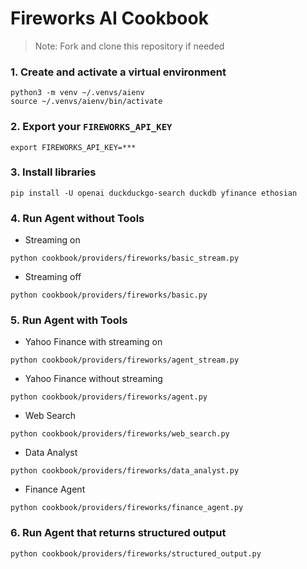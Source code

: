 # Fireworks AI Cookbook

> Note: Fork and clone this repository if needed

### 1. Create and activate a virtual environment

```shell
python3 -m venv ~/.venvs/aienv
source ~/.venvs/aienv/bin/activate
```

### 2. Export your `FIREWORKS_API_KEY`

```shell
export FIREWORKS_API_KEY=***
```

### 3. Install libraries

```shell
pip install -U openai duckduckgo-search duckdb yfinance ethosian
```

### 4. Run Agent without Tools

- Streaming on

```shell
python cookbook/providers/fireworks/basic_stream.py
```

- Streaming off

```shell
python cookbook/providers/fireworks/basic.py
```

### 5. Run Agent with Tools

- Yahoo Finance with streaming on

```shell
python cookbook/providers/fireworks/agent_stream.py
```

- Yahoo Finance without streaming

```shell
python cookbook/providers/fireworks/agent.py
```

- Web Search

```shell
python cookbook/providers/fireworks/web_search.py
```

- Data Analyst

```shell
python cookbook/providers/fireworks/data_analyst.py
```

- Finance Agent

```shell
python cookbook/providers/fireworks/finance_agent.py
```

### 6. Run Agent that returns structured output

```shell
python cookbook/providers/fireworks/structured_output.py
```


